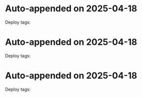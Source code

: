 
# Auto‑appended on 2025-04-18
Deploy tags:

# Auto‑appended on 2025-04-18
Deploy tags:

# Auto‑appended on 2025-04-18
Deploy tags:
